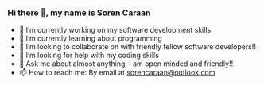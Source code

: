 ### Hi there 👋, my name is Soren Caraan

- 🔭 I’m currently working on my software development skills
- 🌱 I’m currently learning about programming
- 👯 I’m looking to collaborate on with friendly fellow software developers!!
- 🤔 I’m looking for help with my coding skills
- 💬 Ask me about almost anything, I am open minded and friendly!!
- 📫 How to reach me: By email at sorencaraan@outlook.com

<!--
**SorenCaraan/SorenCaraan** is a ✨ _special_ ✨ repository because its `README.md` (this file) appears on your GitHub profile.

- 😄 Pronouns: He/Him
- ⚡ Fun fact: I like everything blue
-->
